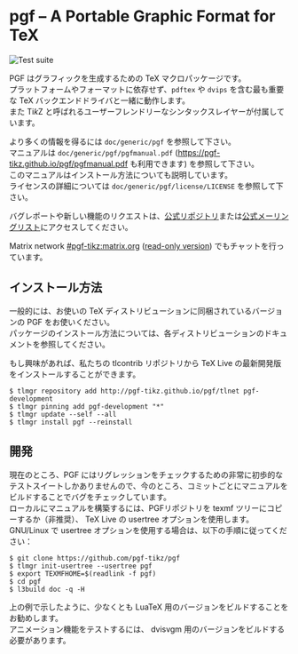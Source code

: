 # pgf – A Portable Graphic Format for TeX

![Test suite](https://github.com/pgf-tikz/pgf/actions/workflows/check.yml/badge.svg?branch=master)

PGF はグラフィックを生成するための TeX マクロパッケージです。  
プラットフォームやフォーマットに依存せず、`pdftex` や `dvips` を含む最も重要な TeX バックエンドドライバと一緒に動作します。  
また Ti*k*Z と呼ばれるユーザーフレンドリーなシンタックスレイヤーが付属しています。  

より多くの情報を得るには `doc/generic/pgf` を参照して下さい。  
マニュアルは `doc/generic/pgf/pgfmanual.pdf` (https://pgf-tikz.github.io/pgf/pgfmanual.pdf も利用できます) を参照して下さい。  
このマニュアルはインストール方法についても説明しています。  
ライセンスの詳細については `doc/generic/pgf/license/LICENSE` を参照して下さい。  

バグレポートや新しい機能のリクエストは、[公式リポジトリ](https://github.com/pgf-tikz/pgf)または[公式メーリングリスト](https://github.com/pgf-tikz/pgf)にアクセスしてください。  

Matrix network [#pgf-tikz:matrix.org](https://matrix.to/#/#pgf-tikz:matrix.org) ([read-only version](https://view.matrix.org/room/!NuxCISwYQJuyWwNsEI:matrix.org/)) でもチャットを行っています。  

## インストール方法
一般的には、お使いの TeX ディストリビューションに同梱されているバージョンの PGF をお使いください。  
パッケージのインストール方法については、各ディストリビューションのドキュメントを参照してください。  

もし興味があれば、私たちの tlcontrib リポジトリから TeX Live の最新開発版をインストールすることができます。  
```console
$ tlmgr repository add http://pgf-tikz.github.io/pgf/tlnet pgf-development
$ tlmgr pinning add pgf-development "*"
$ tlmgr update --self --all
$ tlmgr install pgf --reinstall
```

## 開発
現在のところ、PGF にはリグレッションをチェックするための非常に初歩的なテストスイートしかありませんので、今のところ、コミットごとにマニュアルをビルドすることでバグをチェックしています。  
ローカルにマニュアルを構築するには、PGFリポジトリを texmf ツリーにコピーするか（非推奨）、 TeX Live の usertree オプションを使用します。  
GNU/Linux で usertree オプションを使用する場合は、以下の手順に従ってください：
```console
$ git clone https://github.com/pgf-tikz/pgf
$ tlmgr init-usertree --usertree pgf
$ export TEXMFHOME=$(readlink -f pgf)
$ cd pgf
$ l3build doc -q -H
```
上の例で示したように、少なくとも LuaTeX 用のバージョンをビルドすることをお勧めします。  
アニメーション機能をテストするには、 dvisvgm 用のバージョンをビルドする必要があります。  
